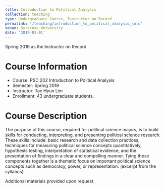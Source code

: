 ```yaml
---
title: Introduction to Political Analysis
collection: teaching
type: Undergraduate Course, Instructor on Record
permalink: "/teaching/introduction_to_political_analysis_solo"
venue: Syracuse University
date: '2019-01-01'
---
```


Spring 2019 as the Instructor on Record

Course Information
======
* Course: PSC 202 Introduction to Political Analysis
* Semester: Spring 2019
* Instructor: Tae Hyun Lim 
* Enrollment:  43 undergraduate students.

Course Description
======
The purpose of this course, required for political science majors, is to build skills for conducting, interpreting, and presenting political science research. These skills include: basic research and data collection practices, techniques for measuring political science concepts quantitatively, hypothesis testing, interpretation of statistical evidence, and the presentation of findings in a clear and compelling manner. Tying these components together is a thematic focus on important political science concepts such as democracy, power, or representation. (excerpt from the syllabus)


Additional materials provided upon request.
